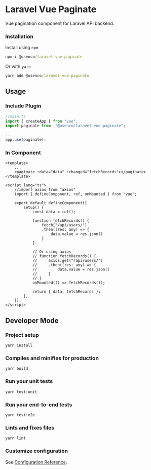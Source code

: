# Laravel Vue Paginate

Vue pagination component for Laravel API backend.

### Installation

Install using `npm`

```cmd
npm-i @osenco/laravel-vue-paginate
```

Or with `yarn`

```cmd
yarn add @osenco/laravel-vue-paginate
```

## Usage

### Include Plugin

```ts
//main.ts
import { createApp } from "vue";
import paginate from  "@osenco/laravel-vue-paginate";

...
app.use(paginate);
```

### In Component

```vue
<template>
    ...
	<paginate :data="data" :changed="fetchRecords"></paginate>
</template>

<script lang="ts">
	//import axios from "axios"
	import { defineComponent, ref, onMounted } from "vue";

	export default defineComponent({
		setup() {
			const data = ref();
            
            function fetchRecords() {
                fetch("/api/users/")
                .then((res: any) => {
                    data.value = res.json()
                }
            }

            // Or using axios
            // function fetchRecords() {
            //     axios.get("/api/users/")
            //     .then((res: any) => {
            //         data.value = res.json()
            //     }
            // }
            onMounted(() => fetchRecords());

			return { data, fetchRecords };
		},
	});
</script>
```

## Developer Mode

### Project setup

```
yarn install
```

### Compiles and minifies for production

```
yarn build
```

### Run your unit tests

```
yarn test:unit
```

### Run your end-to-end tests

```
yarn test:e2e
```

### Lints and fixes files

```
yarn lint
```

### Customize configuration

See [Configuration Reference](https://cli.vuejs.org/config/).
